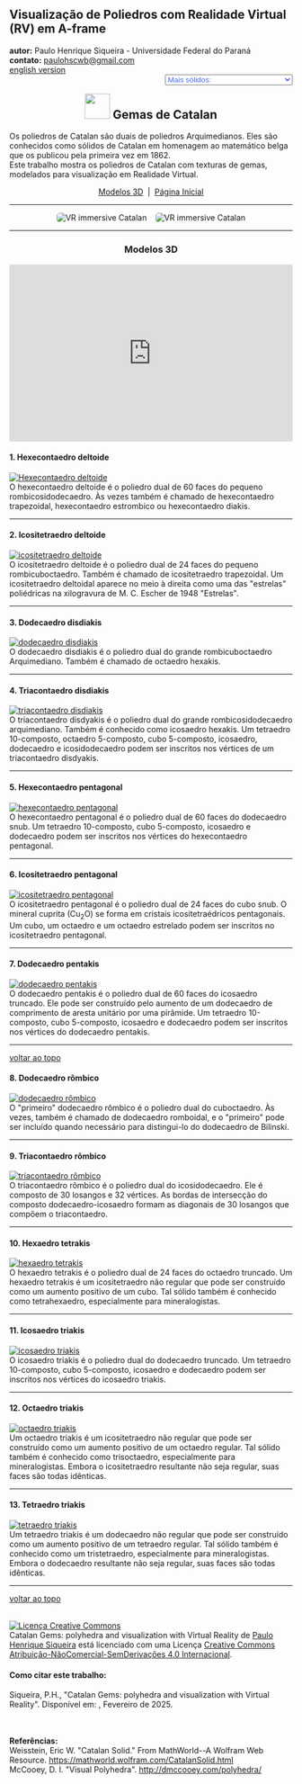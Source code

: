 <link rel="stylesheet" href="../../scripts/style.css">
<meta charset="utf-8">
<link rel="icon" type="image/png" href="../vr/salas/imagens/icone.png">
<h2>Visualização de Poliedros com Realidade Virtual (RV) em A-frame</h2>
<b>autor:</b> Paulo Henrique Siqueira - Universidade Federal do Paraná
<br><b>contato:</b> <a href="#"> paulohscwb@gmail.com </a>
<br><a href="https://paulohscwb.github.io/polyhedra3/catalangems/">english version</a>
<form style="margin: 0 auto; float:right; text-align:right; width:100%; margin-bottom:15px;">
	<select id="url" onchange="urlHandler(this.value)" style="color:royalblue;">
		<option disabled selected>Mais sólidos:</option>
		<option disabled value="../../catalangems/pt-br/">Gemas de Catalan</option>
		<option value="../../dragon_archimedes/pt-br/">Fractais do dragão de Arquimedes</option>
		<option value="../../kites/pt-br/">Estrelas com pipas</option>
		<!--<option value="../../fractal_catalan/pt-br/">Fractais de Catalan</option>
		<option value="../../deltahedra/pt-br/">Deltaedros</option>
		<option value="../../unicorn_platonic/pt-br/">Fractais do unicórnio de Platão</option>
		<option value="../../dragon_catalan/pt-br/">Fractais do dragão de Catalan</option>
		<option value="../../fractalnonconvex1/pt-br/">Fractais de poliedros não convexos</option>
		<option value="../../truncated_archimedes/pt-br/">Poliedros Arquimedianos truncados</option>
		<option value="../../unicorn_catalan/pt-br/">Fractais do unicórnio de Catalan</option>
		<option value="../../dragon_nonconvex/pt-br/">Fractais de dragão de poliedros não convexos</option>
		<option value="../../fractalnonconvex2/pt-br/">Fractais de poliedros não convexos 2</option>
		<option value="../../unicorn_archimedes/pt-br/">Fractais do unicórnio de Arquimedes</option>
		<option value="../../fractalnonconvex3/pt-br/">Fractais de poliedros não convexos 3</option>
		<option value="../../truncated_catalan/pt-br/">Poliedros de Catalan truncados</option>
		<option value="../../unicorn_nonconvex1/pt-br/">Fractais do unicórnio de poliedros não convexos</option>
		<option value="../../dragon_nonconvex2/pt-br/">Fractais de dragão de poliedros não convexos 2</option>
		<option value="../../unicorn_nonconvex2/pt-br/">Fractais do unicórnio de poliedros não convexos 2</option>
		<option value="../../fractalnonconvex4/pt-br/">Fractais de poliedros não convexos 4</option>
		<option value="../../dragon_nonconvex3/pt-br/">Fractais de dragão de poliedros não convexos 3</option>
		<option value="../../fractalnonconvex5/pt-br/">Fractais de poliedros não convexos 5</option>
		<option value="../../unicorn_nonconvex3/pt-br/">Fractais do unicórnio de poliedros não convexos 3</option>
		<option value="../../fractalnonconvex6/pt-br/">Fractais de poliedros não convexos 6</option>-->
	</select>
</form>
<script>
function urlHandler(value) {                               
    window.location.assign(`${value}`);
}
</script>

<p id="p1"></p>
  <h2 align="center"><img src="../vr/salas/imagens/icone.png" style="margin-bottom:-10px" width="45"> Gemas de Catalan</h2>
  Os poliedros de Catalan são duais de poliedros Arquimedianos. Eles são conhecidos como sólidos de Catalan em homenagem ao matemático belga que os publicou pela primeira vez em 1862.
<br>Este trabalho mostra os poliedros de Catalan com texturas de gemas, modelados para visualização em Realidade Virtual.
 <p align="center"><a href="#m3d">Modelos 3D</a><span>&nbsp;&nbsp;|&nbsp;&nbsp;</span><a href="../../pt-br/">Página Inicial</a></p>
<hr>
  <p align="center"><img src="../vr/salas/videos/catalangems1.gif" style="max-width: 45%; border-radius:5px; margin-right:15px" loading="lazy" alt="VR immersive Catalan"/><img src="../vr/salas/videos/catalangems2.gif" style="max-width: 45%; border-radius:5px;" loading="lazy" alt="VR immersive Catalan"/></p> 
<hr>
<h3 id="m3d" align="center">Modelos 3D</h3>
<iframe width="560" height="315" style="max-width:100%" src="https://www.youtube.com/embed/videoseries?list=PLy0I_lGW8HxWEW5GUh83TNyIm0O2TXWEI" title="YouTube video player" frameborder="0" allow="accelerometer; autoplay; clipboard-write; encrypted-media; gyroscope; picture-in-picture; web-share" allowfullscreen></iframe>
<h4>1. Hexecontaedro deltoide</h4>
<a href="../vr/deltoidal_hexecontahedron.htm" target="_blank" title="modelo 3D" class="fotoA"><img src="../ar/1A.png" class="foto" alt="Hexecontaedro deltoide"></a>
 <br>O hexecontaedro deltoide é o poliedro dual de 60 faces do pequeno rombicosidodecaedro. Às vezes também é chamado de hexecontaedro trapezoidal, hexecontaedro estrombico ou hexecontaedro diakis.
 <br>
<hr>
<h4>2. Icositetraedro deltoide</h4>
<a href="../vr/deltoidal_icositetrahedron.htm" target="_blank" title="modelo 3D" class="fotoA"><img src="../ar/2A.png" class="foto" alt="icositetraedro deltoide"></a>
 <br>O icositetraedro deltoide é o poliedro dual de 24 faces do pequeno rombicuboctaedro. Também é chamado de icositetraedro trapezoidal. Um icositetraedro deltoidal aparece no meio à direita como uma das "estrelas" poliédricas na xilogravura de M. C. Escher de 1948 "Estrelas".
 <br>
<hr>
<h4>3. Dodecaedro disdiakis</h4>
<a href="../vr/disdyakis_dodecahedron.htm" target="_blank" title="modelo 3D" class="fotoA"><img src="../ar/3A.png" class="foto" alt="dodecaedro disdiakis"></a>
 <br>O dodecaedro disdiakis é o poliedro dual do grande rombicuboctaedro Arquimediano. Também é chamado de octaedro hexakis.
 <br>
<hr>
<h4>4. Triacontaedro disdiakis</h4>
<a href="../vr/disdyakis_triacontahedron.htm" target="_blank" title="modelo 3D" class="fotoA"><img src="../ar/4A.png" class="foto" alt="triacontaedro disdiakis"></a>
 <br>O triacontaedro disdyakis é o poliedro dual do grande rombicosidodecaedro arquimediano. Também é conhecido como icosaedro hexakis. Um tetraedro 10-composto, octaedro 5-composto, cubo 5-composto, icosaedro, dodecaedro e icosidodecaedro podem ser inscritos nos vértices de um triacontaedro disdyakis.
 <br>
<hr>
<h4>5. Hexecontaedro pentagonal</h4>
<a href="../vr/pentagonal_hexecontahedron.htm" target="_blank" title="modelo 3D" class="fotoA"><img src="../ar/5A.png" class="foto" alt="hexecontaedro pentagonal"></a>
 <br>O hexecontaedro pentagonal é o poliedro dual de 60 faces do dodecaedro snub. Um tetraedro 10-composto, cubo 5-composto, icosaedro e dodecaedro podem ser inscritos nos vértices do hexecontaedro pentagonal.
 <br>
<hr>
<h4>6. Icositetraedro pentagonal</h4>
<a href="../vr/pentagonal_icositetrahedron.htm" target="_blank" title="modelo 3D" class="fotoA"><img src="../ar/6A.png" class="foto" alt="icositetraedro pentagonal"></a>
 <br>O icositetraedro pentagonal é o poliedro dual de 24 faces do cubo snub. O mineral cuprita (Cu<sub>2</sub>O) se forma em cristais icositetraédricos pentagonais. Um cubo, um octaedro e um octaedro estrelado podem ser inscritos no icositetraedro pentagonal.
 <br>
<hr>
<h4>7. Dodecaedro pentakis</h4>
<a href="../vr/pentakis_dodecahedron.htm" target="_blank" title="modelo 3D" class="fotoA"><img src="../ar/7A.png" class="foto" alt="dodecaedro pentakis"></a>
 <br>O dodecaedro pentakis é o poliedro dual de 60 faces do icosaedro truncado. Ele pode ser construído pelo aumento de um dodecaedro de comprimento de aresta unitário por uma pirâmide. Um tetraedro 10-composto, cubo 5-composto, icosaedro e dodecaedro podem ser inscritos nos vértices do dodecaedro pentakis.
 <br>
<hr>
<p class="topop"><a href="#p1" class="topo">voltar ao topo</a></p>
<h4>8. Dodecaedro rômbico</h4>
<a href="../vr/rhombic_dodecahedron.htm" target="_blank" title="modelo 3D" class="fotoA"><img src="../ar/8A.png" class="foto" alt="dodecaedro rômbico"></a>
 <br>O "primeiro" dodecaedro rômbico é o poliedro dual do cuboctaedro. Às vezes, também é chamado de dodecaedro romboidal, e o "primeiro" pode ser incluído quando necessário para distingui-lo do dodecaedro de Bilinski.
 <br>
<hr>
<h4>9. Triacontaedro rômbico</h4>
<a href="../vr/rhombic_triacontahedron.htm" target="_blank" title="modelo 3D" class="fotoA"><img src="../ar/9A.png" class="foto" alt="triacontaedro rômbico"></a>
 <br>O triacontaedro rômbico é o poliedro dual do icosidodecaedro. Ele é composto de 30 losangos e 32 vértices. As bordas de intersecção do composto dodecaedro-icosaedro formam as diagonais de 30 losangos que compõem o triacontaedro.
 <br>
<hr>
<h4>10. Hexaedro tetrakis</h4>
<a href="../vr/tetrakis_hexahedron.htm" target="_blank" title="modelo 3D" class="fotoA"><img src="../ar/10A.png" class="foto" alt="hexaedro tetrakis"></a>
 <br>O hexaedro tetrakis é o poliedro dual de 24 faces do octaedro truncado. Um hexaedro tetrakis é um icositetraedro não regular que pode ser construído como um aumento positivo de um cubo. Tal sólido também é conhecido como tetrahexaedro, especialmente para mineralogistas.
 <br>
<hr>
<h4>11. Icosaedro triakis</h4>
<a href="../vr/triakis_icosahedron.htm" target="_blank" title="modelo 3D" class="fotoA"><img src="../ar/11A.png" class="foto" alt="icosaedro triakis"></a>
 <br>O icosaedro triakis é o poliedro dual do dodecaedro truncado. Um tetraedro 10-composto, cubo 5-composto, icosaedro e dodecaedro podem ser inscritos nos vértices do icosaedro triakis.
 <br>
<hr>
<h4>12. Octaedro triakis</h4>
<a href="../vr/triakis_octahedron.htm" target="_blank" title="modelo 3D" class="fotoA"><img src="../ar/12A.png" class="foto" alt="octaedro triakis"></a>
 <br>Um octaedro triakis é um icositetraedro não regular que pode ser construído como um aumento positivo de um octaedro regular. Tal sólido também é conhecido como trisoctaedro, especialmente para mineralogistas. Embora o icositetraedro resultante não seja regular, suas faces são todas idênticas.
 <br>
<hr>
<h4>13. Tetraedro triakis</h4>
<a href="../vr/triakis_tetrahedron.htm" target="_blank" title="modelo 3D" class="fotoA"><img src="../ar/13A.png" class="foto" alt="tetraedro triakis"></a>
 <br>Um tetraedro triakis é um dodecaedro não regular que pode ser construído como um aumento positivo de um tetraedro regular. Tal sólido também é conhecido como um tristetraedro, especialmente para mineralogistas. Embora o dodecaedro resultante não seja regular, suas faces são todas idênticas. 
 <br>
<hr>
<p class="topop"><a href="#p1" class="topo">voltar ao topo</a></p>

<br><a rel="license" href="http://creativecommons.org/licenses/by-nc-nd/4.0/"><img alt="Licença Creative Commons" style="border-width:0" src="https://i.creativecommons.org/l/by-nc-nd/4.0/88x31.png" loading="lazy"/></a><br /><span xmlns:dct="http://purl.org/dc/terms/" property="dct:title">Catalan Gems: polyhedra and visualization with Virtual Reality</span> de <a xmlns:cc="http://creativecommons.org/ns#" href="https://paulohscwb.github.io/polyhedra3/catalangems/pt-br/" property="cc:attributionName" rel="cc:attributionURL">Paulo Henrique Siqueira</a> está licenciado com uma Licença <a rel="license" href="http://creativecommons.org/licenses/by-nc-nd/4.0/">Creative Commons Atribuição-NãoComercial-SemDerivações 4.0 Internacional</a>.

<h4>Como citar este trabalho:</h4> 
<p>Siqueira, P.H., "Catalan Gems: polyhedra and visualization with Virtual Reality". Disponível em: <https://paulohscwb.github.io/polyhedra3/catalangems/pt-br/>, Fevereiro de 2025.</p>
<!--<a target="_blank" href="https://doi.org/10.5281/zenodo.14502405"><img src="https://zenodo.org/badge/DOI/10.5281/zenodo.14502405.svg" alt="DOI"></a>-->
<br><br><b>Referências:</b>
<br>Weisstein, Eric W. "Catalan Solid." From MathWorld--A Wolfram Web Resource. <a href="https://mathworld.wolfram.com/CatalanSolid.html" target="_blank"> https://mathworld.wolfram.com/CatalanSolid.html</a>
<br>McCooey, D. I. "Visual Polyhedra". <a href="http://dmccooey.com/polyhedra/" target="_blank">http://dmccooey.com/polyhedra/</a>
